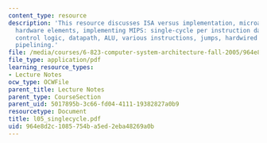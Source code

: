```yaml
---
content_type: resource
description: 'This resource discusses ISA versus implementation, microarchitecture,
  hardware elements, implementing MIPS: single-cycle per instruction datapath and
  control logic, datapath, ALU, various instructions, jumps, hardwired control, and
  pipelining.'
file: /media/courses/6-823-computer-system-architecture-fall-2005/964e8d2c1085754ba5ed2eba48269a0b_l05_singlecycle.pdf
file_type: application/pdf
learning_resource_types:
- Lecture Notes
ocw_type: OCWFile
parent_title: Lecture Notes
parent_type: CourseSection
parent_uid: 5017895b-3c66-fd04-4111-19382827a0b9
resourcetype: Document
title: l05_singlecycle.pdf
uid: 964e8d2c-1085-754b-a5ed-2eba48269a0b
---
```

